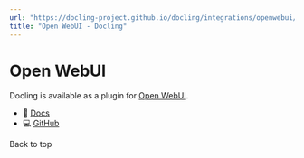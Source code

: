 ```yaml
---
url: "https://docling-project.github.io/docling/integrations/openwebui/"
title: "Open WebUI - Docling"
---
```


# Open WebUI

Docling is available as a plugin for [Open WebUI](https://github.com/open-webui/open-webui).

- 📖 [Docs](https://docs.openwebui.com/features/document-extraction/docling)
- 💻 [GitHub](https://github.com/open-webui/open-webui)

Back to top